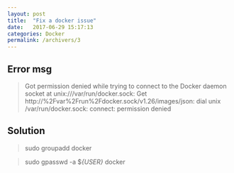 ```yaml
---
layout: post
title:  "Fix a docker issue"
date:   2017-06-29 15:17:13
categories: Docker
permalink: /archivers/3
---
```


## Error msg ##
> Got permission denied while trying to connect to the Docker daemon socket at unix:///var/run/docker.sock: Get http://%2Fvar%2Frun%2Fdocker.sock/v1.26/images/json: dial unix /var/run/docker.sock: connect: permission denied

## Solution ##

> sudo groupadd docker

> sudo gpasswd -a $*{USER}* docker

